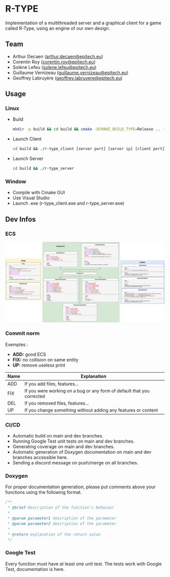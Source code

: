 # R-TYPE

Implementation of a multithreaded server and a graphical client for a game called R-Type, using an engine of our own design.

## Team

* Arthur Decaen (arthur.decaen@epitech.eu)
* Corentin Roy (corentin.roy@epitech.eu)
* Solène Lefeu (solene.lefeu@epitech.eu)
* Guillaume Vernizeau (guillaume.vernizeau@epitech.eu)
* Geoffrey Labruyère (geoffrey.labruyere@epitech.eu)

## Usage

### Linux

* Build

    ```bash
    mkdir -p build && cd build && cmake -DCMAKE_BUILD_TYPE=Release .. -GNinja && ninja && cd ..
    ```

* Launch Client

    ```bash
    cd build && ./r-type_client [server port] [server ip] [client port]
    ```

* Launch Server

    ```bash
    cd build && ./r-type_server
    ```

### Window

* Compile with Cmake GUI
* Use Visual Studio
* Launch .exe (r-type_client.exe and r-type_server.exe)

## Dev Infos

### ECS

![ECS](docs/ECS.png)

### Commit norm

Exemples :

* **ADD:** good ECS
* **FIX:** no collision on same entity
* **UP:** remove useless print

| Name | Explanation                                                            |
| ---- | ---------------------------------------------------------------------- |
| ADD  | If you add files, features...                                          |
| FIX  | If you were working on a bug or any form of default that you corrected |
| DEL  | If you removed files, features...                                      |
| UP   | If you change something without adding any features or content         |

### CI/CD

* Automatic build on main and dev branches.
* Running Google Test unit tests on main and dev branches.
* Generating coverage on main and dev branches.
* Automatic generation of Doxygen documentation on main and dev branches accessible here.
* Sending a discord message on push/merge on all branches.

### Doxygen

For proper documentation generation, please put comments above your functions using the following format.

```cpp
/**
 * @brief Description of the function's behavior
 * 
 * @param parameter1 description of the parameter
 * @param parameter2 description of the parameter
 * 
 * @return explanation of the return value
 */
```

### Google Test

Every function must have at least one unit test. The tests work with Google Test, documentation is here.
